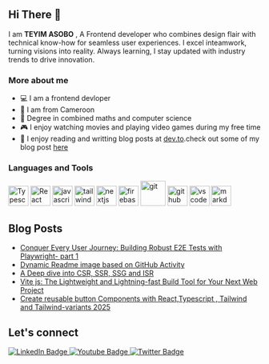 ## Hi There :wave:
I am **TEYIM ASOBO** , A Frontend developer who combines design flair with technical know-how for seamless user experiences. I excel inteamwork, turning visions into reality. Always learning, I stay updated with industry trends to drive innovation. 

### More about me

 - :computer: I am a  frontend devloper
 - :round_pushpin: I am from Cameroon 
 - :book: Degree in combined maths and computer science 
 - :video_game: I enjoy watching movies and playing video games during my free time
 - :pencil:  I enjoy reading and writting blog posts at [dev.to](dev.to).check out some of my blog post [here](https://dev.to/teyim)

### Languages and Tools
<div>
  <img src="https://cdn.jsdelivr.net/gh/devicons/devicon/icons/typescript/typescript-original.svg" title="Typescript" alt="Typescript" width="40" height="40"/>   
   <img src="https://cdn.jsdelivr.net/gh/devicons/devicon/icons/react/react-original.svg" title="React" alt="React" width="40" height="40"/>   
    <img src="https://cdn.jsdelivr.net/gh/devicons/devicon/icons/javascript/javascript-plain.svg" title="javascript" alt="javascript" width="40" height="40"/>   
     <img src="https://cdn.jsdelivr.net/gh/devicons/devicon/icons/tailwindcss/tailwindcss-plain.svg" title="tailwind" alt="tailwind" width="40" height="40"/>   
      <img src="https://cdn.jsdelivr.net/gh/devicons/devicon/icons/nextjs/nextjs-original-wordmark.svg" title="nextjs" alt="nextjs" width="40" height="40"/>   
       <img src="https://cdn.jsdelivr.net/gh/devicons/devicon/icons/firebase/firebase-plain-wordmark.svg" title="firebase" alt="firebase" width="40" height="40"/>   
        <img src="https://cdn.jsdelivr.net/gh/devicons/devicon/icons/git/git-plain-wordmark.svg" title="git" alt="git" width="50" height="50"/>   
         <img src="https://cdn.jsdelivr.net/gh/devicons/devicon/icons/github/github-original-wordmark.svg" title="github" alt="github" width="40" height="40"/>   
<img src="https://cdn.jsdelivr.net/gh/devicons/devicon/icons/vscode/vscode-original.svg" title="vscode" alt="vscode" width="40" height="40"/>
<img src="https://cdn.jsdelivr.net/gh/devicons/devicon/icons/markdown/markdown-original.svg" title="markdown" alt="markdown" width="40" height="40"/>
</div>


##  Blog Posts 

<!-- BLOG-POST-LIST:START -->
- [Conquer Every User Journey: Building Robust E2E Tests with Playwright- part 1](https://dev.to/teyim/conquer-every-user-journey-building-robust-e2e-tests-with-playwright-part-1-1nbg)
- [Dynamic Readme image based on GitHub Activity](https://dev.to/teyim/dynamic-readme-image-based-on-github-activity-2ac3)
- [A Deep dive into CSR, SSR, SSG and ISR](https://dev.to/teyim/a-deep-dive-into-csr-ssr-ssg-and-isr-3513)
- [Vite js: The Lightweight and Lightning-fast Build Tool for Your Next Web Project](https://dev.to/teyim/vite-js-the-lightweight-and-lightning-fast-build-tool-for-your-next-web-project-541i)
- [Create reusable button Components with React,Typescript , Tailwind and Tailwind-variants 2025](https://dev.to/teyim/create-reusable-button-components-with-reacttypescript-tailwind-and-tailwind-variants-2j7d)
<!-- BLOG-POST-LIST:END -->


## Let's connect
<div id="badges">
  <a href="https://www.linkedin.com/in/teyimasobo/">
    <img src="https://img.shields.io/badge/LinkedIn-blue?style=for-the-badge&logo=linkedin&logoColor=white" alt="LinkedIn Badge"/>
  </a>
  <a href="mailto:teyimasobo@gmail.com">
    <img src="https://img.shields.io/badge/email-blue?style=for-the-badge&logo=gmail&logoColor=white" alt="Youtube Badge"/>
  </a>
  <a href="https://twitter.com/asofex">
    <img src="https://img.shields.io/badge/Twitter-blue?style=for-the-badge&logo=twitter&logoColor=white" alt="Twitter Badge"/>
  </a>
</div>
<br />
<div id="badges">
<img src="https://komarev.com/ghpvc/?username=teyim&style=flat-square&color=blue" alt=""/>
</div>


